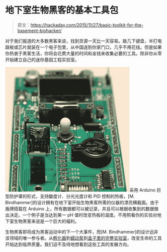 # 地下室生物黑客的基本工具包

> 原文：<https://hackaday.com/2015/11/27/basic-toolkit-for-the-basement-biohacker/>

对于我们报道的大多数黑客来说，找到货源一天比一天容易。敲几下键盘，半打电路板或芯片就装在一个电子包里，从中国送到你家门口，几乎不用花钱。但是如果你热衷于黑客生活，你将会花费大量的时间和金钱来收集必要的工具。除非你从零开始建立自己的迷你基因工程实验室。

![arduino-based-biolab-data-logger-thumb](img/40c8b2e0df7841940445eb9d45724900.png)采用 Arduino 巨型防护罩的形式，支持酸度计、分光光度计和 PID 控制的热板，[M. Bindhammer]的设计拥有在地下室开始生物黑客所需的仪器的漂亮横截面。由于盾牌搭载在 Arduino 上，所有数据都可以被记录，并且可以根据收集到的数据做出决定。一个例子是当达到某一 pH 值时改变热板的温度。不用照看你的实验对地下室生物黑客来说是一个巨大的福利。

生物黑客即将成为黑客运动中的下一个大事件，而[M. Bindhammer]的设计远非该领域的唯一参与者。从[孵化器](http://hackaday.com/2015/07/25/get-biohacking-with-a-diy-co2-incubator/)到[蠕动泵](http://hackaday.com/2014/09/16/a-3d-printed-peristaltic-pump/)到[盒子里的完整实验室](http://hackaday.com/2015/10/23/amino-wants-to-bring-bioengineering-to-your-workbench/)，改变生命的工具开始达到临界质量。我们迫不及待地想看到这些工具的发展方向。